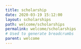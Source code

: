 ```yaml
---
title: scholarship
date: 2020-03-19 15:12:00
layout: scholarships
path: welcome/scholarships
permalink: welcome/scholarships
# Used to generate breadcrumbs
parent: welcome
---
```

